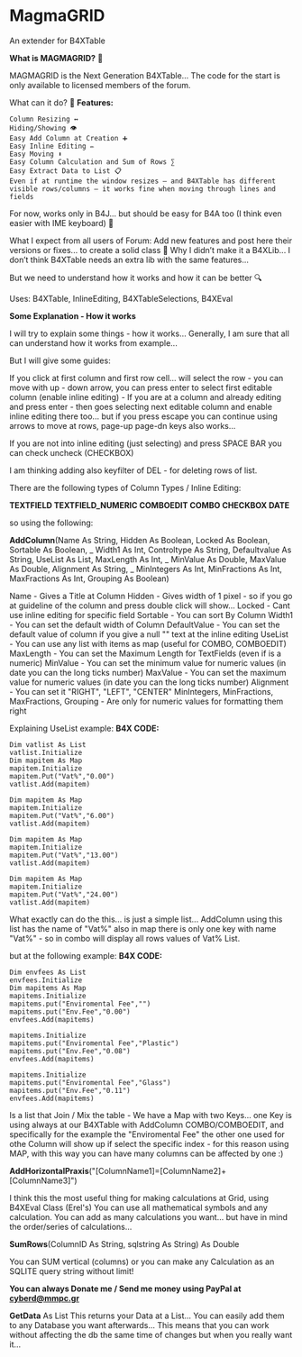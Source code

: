 # MagmaGRID
 An extender for B4XTable

**What is MAGMAGRID?** 🧩

MAGMAGRID is the Next Generation B4XTable... The code for the start is only available to licensed members of the forum.


What can it do? 🔧
**Features:**

    Column Resizing ↔
    Hiding/Showing 👁️
    Easy Add Column at Creation ➕
    Easy Inline Editing ✏️
    Easy Moving ⬍
    Easy Column Calculation and Sum of Rows ∑
    Easy Extract Data to List 📋
    Even if at runtime the window resizes — and B4XTable has different visible rows/columns — it works fine when moving through lines and fields


For now, works only in B4J... but should be easy for B4A too (I think even easier with IME keyboard) 📱


What I expect from all users of Forum:
Add new features and post here their versions or fixes... to create a solid class 💪
Why I didn’t make it a B4XLib... I don’t think B4XTable needs an extra lib with the same features...


But we need to understand how it works and how it can be better 🔍

Uses: B4XTable, InlineEditing, B4XTableSelections, B4XEval

**Some Explanation - How it works**

I will try to explain some things - how it works... Generally, I am sure that all can understand how it works from example...

But I will give some guides:

If you click at first column and first row cell... will select the row - you can move with up - down arrow, you can press enter to select first editable column (enable inline editing) - If you are at a column and already editing and press enter - then goes selecting next editable column and enable inline editing there too... but if you press escape you can continue using arrows to move at rows, page-up page-dn keys also works...

If you are not into inline editing (just selecting) and press SPACE BAR you can check uncheck (CHECKBOX)

I am thinking adding also keyfilter of DEL - for deleting rows of list.

There are the following types of Column Types / Inline Editing:

**TEXTFIELD
TEXTFIELD_NUMERIC
COMBOEDIT
COMBO
CHECKBOX
DATE**

so using the following:

**AddColumn**(Name As String, Hidden As Boolean, Locked As Boolean, Sortable As Boolean, _
Width1 As Int, Controltype As String, Defaultvalue As String, UseList As List, MaxLength As Int, _
MinValue As Double, MaxValue As Double, Alignment As String, _
MinIntegers As Int, MinFractions As Int, MaxFractions As Int, Grouping As Boolean)

Name - Gives a Title at Column
Hidden - Gives width of 1 pixel - so if you go at guideline of the column and press double click will show...
Locked - Cant use inline editing for specific field
Sortable - You can sort By Column
Width1 - You can set the default width of Column
DefaultValue - You can set the default value of column if you give a null "" text at the inline editing
UseList - You can use any list with items as map (useful for COMBO, COMBOEDIT)
MaxLength - You can set the Maximum Length for TextFields (even if is a numeric)
MinValue - You can set the minimum value for numeric values (in date you can the long ticks number)
MaxValue - You can set the maximum value for numeric values (in date you can the long ticks number)
Alignment - You can set it "RIGHT", "LEFT", "CENTER"
MinIntegers, MinFractions, MaxFractions, Grouping - Are only for numeric values for formatting them right

Explaining UseList example:
**B4X CODE:**

    Dim vatlist As List
    vatlist.Initialize
    Dim mapitem As Map
    mapitem.Initialize
    mapitem.Put("Vat%","0.00")
    vatlist.Add(mapitem)
 
    Dim mapitem As Map
    mapitem.Initialize
    mapitem.Put("Vat%","6.00")
    vatlist.Add(mapitem)
 
    Dim mapitem As Map
    mapitem.Initialize
    mapitem.Put("Vat%","13.00")
    vatlist.Add(mapitem)
 
    Dim mapitem As Map
    mapitem.Initialize
    mapitem.Put("Vat%","24.00")
    vatlist.Add(mapitem)


What exactly can do the this... is just a simple list...
AddColumn using this list has the name of "Vat%" also in map there is only one key with name "Vat%" - so in combo will display all rows values of Vat% List.

but at the following example:
**B4X CODE:**

    Dim envfees As List
    envfees.Initialize
    Dim mapitems As Map
    mapitems.Initialize
    mapitems.put("Enviromental Fee","")
    mapitems.put("Env.Fee","0.00")
    envfees.Add(mapitems)

    mapitems.Initialize
    mapitems.put("Enviromental Fee","Plastic")
    mapitems.put("Env.Fee","0.08")
    envfees.Add(mapitems)

    mapitems.Initialize
    mapitems.put("Enviromental Fee","Glass")
    mapitems.put("Env.Fee","0.11")
    envfees.Add(mapitems)


Is a list that Join / Mix the table - We have a Map with two Keys... one Key is using always at our B4XTable with AddColumn COMBO/COMBOEDIT, and specifically for the example the "Enviromental Fee" the other one used for othe Column will show up if select the specific index - for this reason using MAP, with this way you can have many columns can be affected by one :)

**AddHorizontalPraxis**("[ColumnName1]=[ColumnName2]+[ColumnName3]")

I think this the most useful thing for making calculations at Grid, using B4XEval Class (Erel's)
You can use all mathematical symbols and any calculation. You can add as many calculations you want... but have in mind the order/series of calculations...


**SumRows**(ColumnID As String, sqlstring As String) As Double

You can SUM vertical (columns) or you can make any Calculation as an SQLITE query string without limit!

**You can always Donate me / Send me money using PayPal at cyberd@mmpc.gr**


**GetData** As List
This returns your Data at a List... You can easily add them to any Database you want afterwards... This means that you can work without affecting the db the same time of changes but when you really want it...
 
